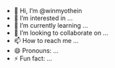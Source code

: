 - 👋 Hi, I’m @winmyothein
- 👀 I’m interested in ...
- 🌱 I’m currently learning ...
- 💞️ I’m looking to collaborate on ...
- 📫 How to reach me ...
- 😄 Pronouns: ...
- ⚡ Fun fact: ...

<!---
winmyothein/winmyothein is a ✨ special ✨ repository because its `README.md` (this file) appears on your GitHub profile.
You can click the Preview link to take a look at your changes.
--->
